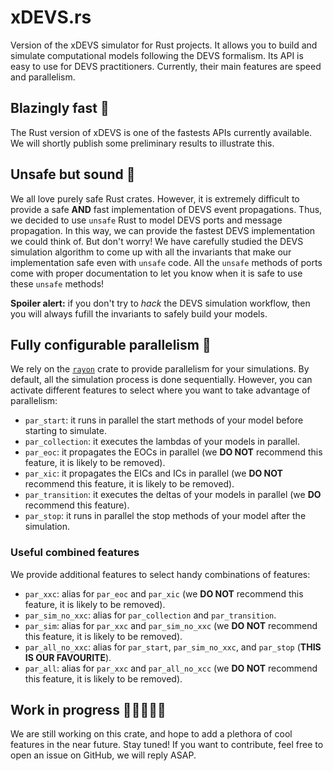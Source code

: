 # xDEVS.rs

Version of the xDEVS simulator for Rust projects.
It allows you to build and simulate computational models following the DEVS formalism.
Its API is easy to use for DEVS practitioners. Currently, their main features are speed and parallelism.

## Blazingly fast 🚀

The Rust version of xDEVS is one of the fastests APIs currently available.
We will shortly publish some preliminary results to illustrate this.

## Unsafe but sound 🔐

We all love purely safe Rust crates. However, it is extremely difficult to provide a safe **AND**
fast implementation of DEVS event propagations. Thus, we decided to use `unsafe` Rust to model
DEVS ports and message propagation. In this way, we can provide the fastest DEVS implementation
we could think of. But don't worry! We have carefully studied the DEVS simulation algorithm
to come up with all the invariants that make our implementation safe even with `unsafe` code.
All the `unsafe` methods of ports come with proper documentation to let you know when it is safe
to use these `unsafe` methods!

**Spoiler alert:** if you don't try to *hack* the DEVS simulation workflow,
then you will always fufill the invariants to safely build your models.

## Fully configurable parallelism 🧶

We rely on the [`rayon`](https://github.com/rayon-rs/rayon) crate to provide parallelism for your simulations.
By default, all the simulation process is done sequentially. However, you can activate different features to
select where you want to take advantage of parallelism:

- `par_start`: it runs in parallel the start methods of your model before starting to simulate.
- `par_collection`: it executes the lambdas of your models in parallel.
- `par_eoc`: it propagates the EOCs in parallel (we **DO NOT** recommend this feature, it is likely to be removed).
- `par_xic`: it propagates the EICs and ICs in parallel (we **DO NOT** recommend this feature, it is likely to be removed).
- `par_transition`: it executes the deltas of your models in parallel (we **DO** recommend this feature).
- `par_stop`: it runs in parallel the stop methods of your model after the simulation.

### Useful combined features

We provide additional features to select handy combinations of features:

- `par_xxc`: alias for `par_eoc` and `par_xic` (we **DO NOT** recommend this feature, it is likely to be removed).
- `par_sim_no_xxc`: alias for `par_collection` and `par_transition`.
- `par_sim`: alias for `par_xxc` and `par_sim_no_xxc` (we **DO NOT** recommend this feature, it is likely to be removed).
- `par_all_no_xxc`: alias for `par_start`, `par_sim_no_xxc`, and `par_stop` (**THIS IS OUR FAVOURITE**).
- `par_all`: alias for `par_xxc` and `par_all_no_xcc` (we **DO NOT** recommend this feature, it is likely to be removed).

## Work in progress 👷‍♀️👷👷‍♂️

We are still working on this crate, and hope to add a plethora of cool features in the near future.
Stay tuned! If you want to contribute, feel free to open an issue on GitHub, we will reply ASAP.
